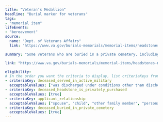 ```yaml
---
title: "Veteran’s Medallion"
headline: "Burial marker for veterans"
tags: 
- "memorial item"
lifeEvents: 
- "bereavement"
source:
  name: "Dept. of Veterans Affairs"
  link: "https://www.va.gov/burials-memorials/memorial-items/headstones-markers-medallions/"

summary: "Some veterans who are buried in a private cemetery, including veterans of the National Guard, may be eligible for a headstone medallion or grave marker and Presidential Memorial Certificate."

link: "https://www.va.gov/burials-memorials/memorial-items/headstones-markers-medallions/"

eligibility:
# In the order you want the criteria to display, list criteriaKeys from the csv here, each followed by a comma-separated list of which values indicate eligibility for that criteria. Wrap individual values in quotes if they have inner commas.
- criteriaKey: deceased_served_in_active_military
  acceptableValues: ["was discharged under conditions other than dischonorable", "died while on active duty"]
- criteriaKey: deceased_headstone_is_privately_purchased
  acceptableValues: [true]
- criteriaKey: applicant_relationship
  acceptableValues: ["spouse", "child", "other family member", "personal or official representative"]
- criteriaKey: deceased_buried_in_private_cemetery
  acceptableValues: [true]
---
```

